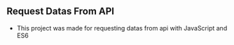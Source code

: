 ## Request Datas From API

- This project was made for requesting datas from api with JavaScript and ES6